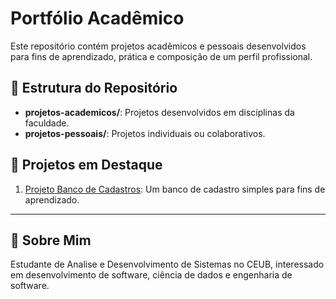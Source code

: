 # Portfólio Acadêmico

Este repositório contém projetos acadêmicos e pessoais desenvolvidos para fins de aprendizado, prática e composição de um perfil profissional.

## 📂 Estrutura do Repositório
- **projetos-academicos/**: Projetos desenvolvidos em disciplinas da faculdade.
- **projetos-pessoais/**: Projetos individuais ou colaborativos.

## 📌 Projetos em Destaque
1. [Projeto Banco de Cadastros](https://github.com/MiguelHecht/Cadastro): Um banco de cadastro simples para fins de aprendizado.

---

## 🚀 Sobre Mim
Estudante de Analise e Desenvolvimento de Sistemas no CEUB, interessado em desenvolvimento de software, ciência de dados e engenharia de software.
